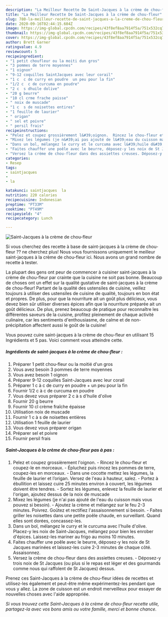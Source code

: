 ```yaml
---
description: "La Meilleur Recette De Saint-Jacques à la crème de chou-fleur"
title: "La Meilleur Recette De Saint-Jacques à la crème de chou-fleur"
slug: 780-la-meilleur-recette-de-saint-jacques-a-la-creme-de-chou-fleur
date: 2020-09-16T02:44:15.604Z
image: https://img-global.cpcdn.com/recipes/43f8ef8aa7914f5a/751x532cq70/saint-jacques-a-la-creme-de-chou-fleur-photo-principale-de-la-recette.jpg
thumbnail: https://img-global.cpcdn.com/recipes/43f8ef8aa7914f5a/751x532cq70/saint-jacques-a-la-creme-de-chou-fleur-photo-principale-de-la-recette.jpg
cover: https://img-global.cpcdn.com/recipes/43f8ef8aa7914f5a/751x532cq70/saint-jacques-a-la-creme-de-chou-fleur-photo-principale-de-la-recette.jpg
author: Brett Garner
ratingvalue: 4.9
reviewcount: 5
recipeingredient:
- "1 petit choufleur ou la moiti dun gros"
- "3 pommes de terre moyennes"
- "1 oignon"
- "9-12 coquilles SaintJacques avec leur corail"
- "1 c  c de curry en poudre  un peu pour la fin"
- "1/2 c  c de curcuma en poudre"
- "2 c  s dhuile dolive"
- "20 g beurre"
- "10 cl crme frache paisse"
- " noix de muscade"
- "1 c  s de noisettes entires"
- "1 feuille de laurier"
- " origan"
- " sel et poivre"
- " persil frais"
recipeinstructions:
- "Pelez et coupez grossièrement l&#39;oignon.  Rincez le chou-fleur et coupez-le en morceaux. Épluchez puis rincez les pommes de terre, coupez-les en morceaux. Dans une cocotte mettez les légumes, la feuille de laurier et l’origan. Versez de l&#39;eau à hauteur, salez. Portez à ébullition et laissez cuire 25 minutes environ à couvert, les légumes doivent être tendres. Sortez les légumes, enlevez la feuille de laurier et l&#39;origan, ajoutez dessus de la noix de muscade"
- "Mixez les légumes (je n&#39;ai pas ajouté de l&#39;eau du cuisson mais vous pouvez si besoin). Ajoutez la crème et mélangez sur le feu 2-3 minutes. Poivrez. Goûtez et rectifiez l&#39;assaisonnement si besoin. Faites griller les noisettes dans une petite poêle chaude, en surveillant. Quand elles sont dorées, concassez-les."
- "Dans un bol, mélangez le curry et le curcuma avec l&#39;huile d&#39;olive. Placez-y les noix de Saint-Jacques, mélangez pour bien les enrober d&#39;épices. Laissez-les mariner au frigo au moins 10 minutes."
- "Faites chauffer une poêle avec le beurre, déposez-y les noix de St Jacques marinées et laissez-les cuire 2-3 minutes de chaque côté. Assaisonnez."
- "Versez la crème de chou-fleur dans des assiettes creuses. Déposez-y trois noix de St Jacques (ou plus si le repas est léger et des gourmands comme nous qui raffolent de St Jacques) dessus."
categories:
- Resep
tags:
- saintjacques
- 
- la

katakunci: saintjacques  la 
nutrition: 220 calories
recipecuisine: Indonesian
preptime: "PT33M"
cooktime: "PT49M"
recipeyield: "4"
recipecategory: Lunch

---
```



![Saint-Jacques à la crème de chou-fleur](https://img-global.cpcdn.com/recipes/43f8ef8aa7914f5a/751x532cq70/saint-jacques-a-la-creme-de-chou-fleur-photo-principale-de-la-recette.jpg)

Si vous cherchez des recette à base de saint-jacques à la crème de chou-fleur ?? ne cherchez plus! Nous vous fournissons uniquement le meilleur saint-jacques à la crème de chou-fleur ici. Nous avons un grand nombre de recette à tester.

La plupart des gens ont peur de commencer à cuisiner saint-jacques à la crème de chou-fleur par crainte que la cuisine ne soit pas bonne. Beaucoup de choses ont un effet sur la qualité gustative de saint-jacques à la crème de chou-fleur! Partant de la qualité des ustensiles de cuisine, veillez toujours à utiliser des ustensiles de cuisine de qualité, toujours en bon état et propres. De plus, pour que la nourriture ait un goût plus délicieux, vous devez bien sûr utiliser diverses épices afin que la nourriture préparée ait un goût délicieux. De plus, prenez beaucoup de pratique pour reconnaître les différentes saveurs de la cuisine, profitez pleinement de chaque activité culinaire, car les sentiments d'enthousiasme, de calme et de non-précipitation affectent aussi le goût de la cuisine!

<!--inarticleads1-->

Vous pouvez cuire saint-jacques à la crème de chou-fleur en utilisant 15 Ingrédients et 5 pas. Voici comment vous atteindre cette.

##### Ingrédients de saint-jacques à la crème de chou-fleur :

1. Préparer 1 petit chou-fleur ou la moitié d&#39;un gros
1. Vous avez besoin 3 pommes de terre moyennes
1. Vous avez besoin 1 oignon
1. Préparer 9-12 coquilles Saint-Jacques avec leur corail
1. Préparer 1 c à c de curry en poudre + un peu pour la fin
1. Fournir 1/2 c à c de curcuma en poudre
1. Vous devez vous préparer 2 c à s d&#39;huile d&#39;olive
1. Fournir 20 g beurre
1. Fournir 10 cl crème fraîche épaisse
1. Utilisation  noix de muscade
1. Fournir 1 c à s de noisettes entières
1. Utilisation 1 feuille de laurier
1. Vous devez vous préparer  origan
1. Préparer  sel et poivre
1. Fournir  persil frais




<!--inarticleads2-->

##### Saint-Jacques à la crème de chou-fleur pas à pas :

1. Pelez et coupez grossièrement l&#39;oignon.  - Rincez le chou-fleur et coupez-le en morceaux. - Épluchez puis rincez les pommes de terre, coupez-les en morceaux. - Dans une cocotte mettez les légumes, la feuille de laurier et l’origan. Versez de l&#39;eau à hauteur, salez. - Portez à ébullition et laissez cuire 25 minutes environ à couvert, les légumes doivent être tendres. - Sortez les légumes, enlevez la feuille de laurier et l&#39;origan, ajoutez dessus de la noix de muscade
1. Mixez les légumes (je n&#39;ai pas ajouté de l&#39;eau du cuisson mais vous pouvez si besoin). - Ajoutez la crème et mélangez sur le feu 2-3 minutes. Poivrez. Goûtez et rectifiez l&#39;assaisonnement si besoin. - Faites griller les noisettes dans une petite poêle chaude, en surveillant. Quand elles sont dorées, concassez-les.
1. Dans un bol, mélangez le curry et le curcuma avec l&#39;huile d&#39;olive. Placez-y les noix de Saint-Jacques, mélangez pour bien les enrober d&#39;épices. Laissez-les mariner au frigo au moins 10 minutes.
1. Faites chauffer une poêle avec le beurre, déposez-y les noix de St Jacques marinées et laissez-les cuire 2-3 minutes de chaque côté. Assaisonnez.
1. Versez la crème de chou-fleur dans des assiettes creuses. - Déposez-y trois noix de St Jacques (ou plus si le repas est léger et des gourmands comme nous qui raffolent de St Jacques) dessus.




<!--inarticleads1-->

<p>
Prenez ces Saint-Jacques à la crème de chou-fleur idées de recettes et utilisez-les également et peut-être même expérimentez-les pendant que vous y allez. La zone de cuisson est un endroit merveilleux pour essayer de nouvelles choses avec l'aide appropriée.
</p>

<p>
<i>Si vous trouvez cette Saint-Jacques à la crème de chou-fleur recette utile, partagez-la avec vos bons amis ou votre famille, merci et bonne chance.</i>
</p>
